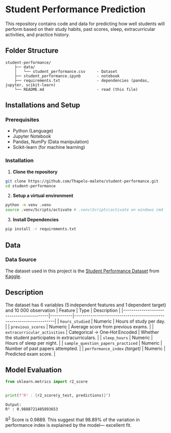 # Student Performance Prediction

This repository contains code and data for predicting how well students will perform based on their study habits, past scores, sleep, extracurricular activities, and practice history.

## Folder Structure
```
student-performance/
    ├── data/
    │   └── student_performance.csv     - Dataset
    ├── student_performance.ipynb       - notebook
    ├── requirements.txt                - dependencies (pandas, jupyter, scikit-learn)
    └── README.md                       - read (this file)
```

## Installations and Setup
### Prerequisites
- Python (Language)
- Jupyter Notebook
- Pandas, NumPy (Data manipulation)
- Scikit-learn (for machine learning)

### Installation
1.  **Clone the repository**  
```bash
git clone https://github.com/Thapelo-malete/student-performance.git
cd student-performance
```
2. **Setup a virtual environment**
```bash
python -m venv .venv
source .venv/Scripts/activate # .venv\Scripts\activate on windows cmd

```
3. **Install Dependencies**
```bash
pip install -r requirements.txt
```

## Data
### Data Source
The dataset used in this project is the [Student Performance Dataset](https://www.kaggle.com/datasets/nikhil7280/student-performance-multiple-linear-regression) from [Kaggle](https://www.kaggle.com).

## Description
The dataset has 6 variables (5 independent features and 1 dependent target) and 10 000 observation
| Feature                                 | Type      | Description                                                        |
|-----------------------------------------|-----------|--------------------------------------------------------------------|
| `hours_studied`                         | Numeric   | Hours of study per day.                                            |
| `previous_scores`                       | Numeric   | Average score from previous exams.                                 |
| `extracurricular_activities`            | Categorical → One‑Hot Encoded | Whether the student participates in extracurriculars. |
| `sleep_hours`                           | Numeric   | Hours of sleep per night.                                          |
| `sample_question_papers_practiced`      | Numeric   | Number of past papers attempted.                                   |
| `performance_index` _(target)_          | Numeric   | Predicted exam score.                                              |
## Model Evaluation
```python
from sklearn.metrics import r2_score


print(f"R² : {r2_score(y_test, predictions)}")
```
```
Output:
R² : 0.9888721485893653
```

R<sup>2</sup> Score is 0.9889. This suggest that 98.89% of the variation in performance index is explained by the model— excellent fit.